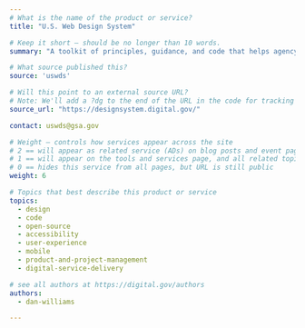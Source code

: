 ```yaml
---
# What is the name of the product or service?
title: "U.S. Web Design System"

# Keep it short — should be no longer than 10 words.
summary: "A toolkit of principles, guidance, and code that helps agency digital teams build accessible, mobile-friendly government websites for the American public. "

# What source published this?
source: 'uswds'

# Will this point to an external source URL?
# Note: We'll add a ?dg to the end of the URL in the code for tracking purposes
source_url: "https://designsystem.digital.gov/"

contact: uswds@gsa.gov

# Weight — controls how services appear across the site
# 2 == will appear as related service (ADs) on blog posts and event pages
# 1 == will appear on the tools and services page, and all related topic pages
# 0 == hides this service from all pages, but URL is still public
weight: 6

# Topics that best describe this product or service
topics:
  - design
  - code
  - open-source
  - accessibility
  - user-experience
  - mobile
  - product-and-project-management
  - digital-service-delivery

# see all authors at https://digital.gov/authors
authors:
  - dan-williams

---
```

